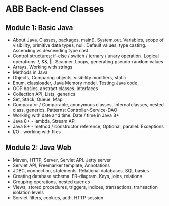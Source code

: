 # ABB Back-end Classes

## Module 1: Basic Java
- About Java. Classes, packages, main(). System.out. Variables, scope of visibility, primitive data types, null. Default values, type casting. Ascending vs descending type cast 
- Control structures: if-else / switch / ternary / unary operation. Logical operations: !, &&, ||. Scanner. Loops, generating pseudo-random values 
- Arrays. Working with strings
- Methods in Java
- Objects, Comparing objects, visibility modifiers, static
- Enum, classloader, Java Memory model. Testing Java code
- OOP basics, abstract classes. Interfaces
- Collection API, Lists, generics
- Set, Stack, Queue, Map 
- Comparator / Comparable, anonymous classes, internal classes, nested class, generics. Patterns: Controller-Service-DAO
- Working with date and time. Date / time in Java 8+
- Java 8+ - lambda, Stream API
- Java 8+ - method / constructor reference, Optional, parallel. Exceptions
- I/O - working with files
## Module 2: Java Web
- Maven, HTTP, Server, Servlet API. Jetty server 
- Servlet API, Freemarker template, Annotations
- JDBC, connection, statements. Relational databases. SQL basics
- Creating database schema. ER-diagram. Keys, joins, relations
- Grouping operations, nested queries
- Views, stored procedures, triggers, indices, transactions, transaction isolation levels
- Servlet filters, cookies, auth. HTTP session 
  
